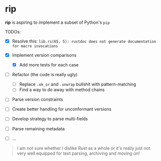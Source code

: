 # rip

**rip** is aspiring to implement a subset of Python's `pip`


TODOs:
- [x] Resolve this: `lib.rs(65, 5): rustdoc does not generate documentation for macro invocations`
- [x] Implement version comparisons
    - [x] Add more tests for each case
- [ ] Refactor (the code is really ugly)
    - [ ] Replace `.ok_or` and `.unwrap` bullshit with pattern-matching
    - [ ] Find a way to do away with method chains
- [ ] Parse version constraints
- [ ] Create better handling for unconformant versions
- [ ] Develop strategy to parse multi-fields
- [ ] Parse remaining metadata
- [ ] ...


> I am not sure whether I dislike Rust as a whole or it's really just not very well equipped for text parsing, archiving and moving on!